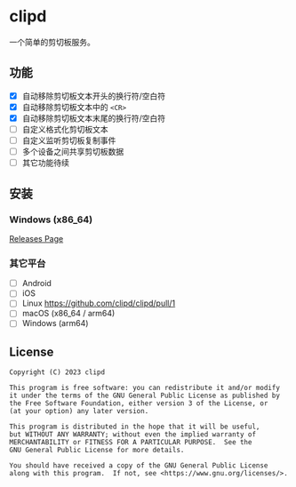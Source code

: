 # clipd

一个简单的剪切板服务。

## 功能

- [x] 自动移除剪切板文本开头的换行符/空白符
- [x] 自动移除剪切板文本中的 `<CR>`
- [x] 自动移除剪切板文本末尾的换行符/空白符
- [ ] 自定义格式化剪切板文本
- [ ] 自定义监听剪切板复制事件
- [ ] 多个设备之间共享剪切板数据
- [ ] 其它功能待续

## 安装

### Windows (x86_64)

[Releases Page](https://github.com/clipd/clipd/releases/latest)

### 其它平台

- [ ] Android
- [ ] iOS
- [ ] Linux <https://github.com/clipd/clipd/pull/1>
- [ ] macOS (x86_64 / arm64)
- [ ] Windows (arm64)

## License

```
Copyright (C) 2023 clipd

This program is free software: you can redistribute it and/or modify
it under the terms of the GNU General Public License as published by
the Free Software Foundation, either version 3 of the License, or
(at your option) any later version.

This program is distributed in the hope that it will be useful,
but WITHOUT ANY WARRANTY; without even the implied warranty of
MERCHANTABILITY or FITNESS FOR A PARTICULAR PURPOSE.  See the
GNU General Public License for more details.

You should have received a copy of the GNU General Public License
along with this program.  If not, see <https://www.gnu.org/licenses/>.
```
